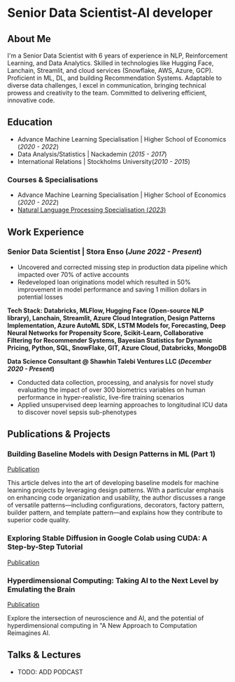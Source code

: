 # Senior Data Scientist-AI developer

## About Me
I'm a Senior Data Scientist with 6 years of experience in NLP, Reinforcement Learning, and Data Analytics. Skilled in technologies like Hugging Face, Lanchain, Streamlit, and cloud services (Snowflake, AWS, Azure, GCP). Proficient in ML, DL, and building Recommendation Systems. Adaptable to diverse data challenges, I excel in communication, bringing technical prowess and creativity to the team. Committed to delivering efficient, innovative code.


## Education
- Advance Machine Learning Specialisation | Higher School of Economics (_2020 - 2022_)								       		
- Data Analysis/Statistics | Nackademin (_2015 - 2017_)	 			        		
- International Relations | Stockholms University(_2010 - 2015_)

### Courses & Specialisations  
- Advance Machine Learning Specialisation | Higher School of Economics (_2020 - 2022_)								       		
- [Natural Language Processing Specialisation (_2023_)](https://coursera.org/share/5155ae51c7b6ae9566525b2a19d40efa)

    		
## Work Experience
### Senior Data Scientist | Stora Enso (_June 2022 - Present_)
- Uncovered and corrected missing step in production data pipeline which impacted over 70% of active accounts
- Redeveloped loan originations model which resulted in 50% improvement in model performance and saving 1 million dollars in potential losses
  
**Tech Stack: Databricks, MLFlow, Hugging Face (Open-source NLP library), Lanchain, Streamlit, 
Azure Cloud Integration, Design Patterns Implementation, Azure AutoML SDK, LSTM Models for, Forecasting, Deep Neural Networks for Propensity Score, Scikit-Learn, Collaborative Filtering for Recommender Systems, Bayesian Statistics for Dynamic Pricing, Python, SQL, SnowFlake, GIT, Azure Cloud, Databricks, MongoDB**

**Data Science Consultant @ Shawhin Talebi Ventures LLC (_December 2020 - Present_)**
- Conducted data collection, processing, and analysis for novel study evaluating the impact of over 300 biometrics variables on human performance in hyper-realistic, live-fire training scenarios
- Applied unsupervised deep learning approaches to longitudinal ICU data to discover novel sepsis sub-phenotypes


## Publications & Projects

### Building Baseline Models with Design Patterns in ML (Part 1)
[Publication](https://www.mdpi.com/1424-8220/22/8/3048](https://medium.com/@tabers77/building-baseline-models-with-design-patterns-in-ml-part-1-1b85b8dcc6cb))

This article delves into the art of developing baseline models for machine learning projects by leveraging design patterns. With a particular emphasis on enhancing code organization and usability, the author discusses a range of versatile patterns—including configurations, decorators, factory pattern, builder pattern, and template pattern—and explains how they contribute to superior code quality.

### Exploring Stable Diffusion in Google Colab using CUDA: A Step-by-Step Tutorial
[Publication](https://pub.aimind.so/exploring-stable-diffusion-in-google-colab-using-cuda-a-step-by-step-tutorial-35452519fdeb)

### Hyperdimensional Computing: Taking AI to the Next Level by Emulating the Brain
[Publication](https://medium.com/latinxinai/hyperdimensional-computing-taking-ai-to-the-next-level-by-emulating-the-brain-a79286581ca1)

Explore the intersection of neuroscience and AI, and the potential of hyperdimensional computing in "A New Approach to Computation Reimagines AI.



## Talks & Lectures
- TODO: ADD PODCAST 




